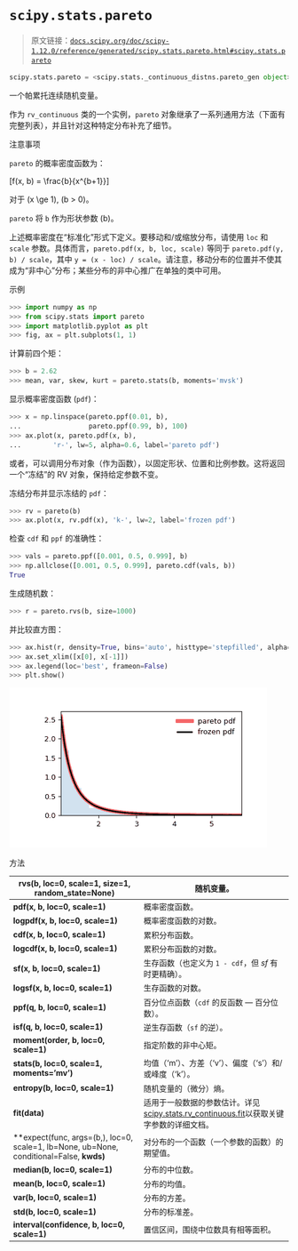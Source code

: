 # `scipy.stats.pareto`

> 原文链接：[`docs.scipy.org/doc/scipy-1.12.0/reference/generated/scipy.stats.pareto.html#scipy.stats.pareto`](https://docs.scipy.org/doc/scipy-1.12.0/reference/generated/scipy.stats.pareto.html#scipy.stats.pareto)

```py
scipy.stats.pareto = <scipy.stats._continuous_distns.pareto_gen object>
```

一个帕累托连续随机变量。

作为 `rv_continuous` 类的一个实例，`pareto` 对象继承了一系列通用方法（下面有完整列表），并且针对这种特定分布补充了细节。

注意事项

`pareto` 的概率密度函数为：

\[f(x, b) = \frac{b}{x^{b+1}}\]

对于 \(x \ge 1\), \(b > 0\)。

`pareto` 将 `b` 作为形状参数 \(b\)。

上述概率密度在“标准化”形式下定义。要移动和/或缩放分布，请使用 `loc` 和 `scale` 参数。具体而言，`pareto.pdf(x, b, loc, scale)` 等同于 `pareto.pdf(y, b) / scale`，其中 `y = (x - loc) / scale`。请注意，移动分布的位置并不使其成为“非中心”分布；某些分布的非中心推广在单独的类中可用。

示例

```py
>>> import numpy as np
>>> from scipy.stats import pareto
>>> import matplotlib.pyplot as plt
>>> fig, ax = plt.subplots(1, 1) 
```

计算前四个矩：

```py
>>> b = 2.62
>>> mean, var, skew, kurt = pareto.stats(b, moments='mvsk') 
```

显示概率密度函数 (`pdf`)：

```py
>>> x = np.linspace(pareto.ppf(0.01, b),
...                 pareto.ppf(0.99, b), 100)
>>> ax.plot(x, pareto.pdf(x, b),
...        'r-', lw=5, alpha=0.6, label='pareto pdf') 
```

或者，可以调用分布对象（作为函数），以固定形状、位置和比例参数。这将返回一个“冻结”的 RV 对象，保持给定参数不变。

冻结分布并显示冻结的 `pdf`：

```py
>>> rv = pareto(b)
>>> ax.plot(x, rv.pdf(x), 'k-', lw=2, label='frozen pdf') 
```

检查 `cdf` 和 `ppf` 的准确性：

```py
>>> vals = pareto.ppf([0.001, 0.5, 0.999], b)
>>> np.allclose([0.001, 0.5, 0.999], pareto.cdf(vals, b))
True 
```

生成随机数：

```py
>>> r = pareto.rvs(b, size=1000) 
```

并比较直方图：

```py
>>> ax.hist(r, density=True, bins='auto', histtype='stepfilled', alpha=0.2)
>>> ax.set_xlim([x[0], x[-1]])
>>> ax.legend(loc='best', frameon=False)
>>> plt.show() 
```

![../../_images/scipy-stats-pareto-1.png](img/597e2e2bf255eadd8fe4878111de2932.png)

方法

| **rvs(b, loc=0, scale=1, size=1, random_state=None)** | 随机变量。 |
| --- | --- |
| **pdf(x, b, loc=0, scale=1)** | 概率密度函数。 |
| **logpdf(x, b, loc=0, scale=1)** | 概率密度函数的对数。 |
| **cdf(x, b, loc=0, scale=1)** | 累积分布函数。 |
| **logcdf(x, b, loc=0, scale=1)** | 累积分布函数的对数。 |
| **sf(x, b, loc=0, scale=1)** | 生存函数（也定义为 `1 - cdf`，但 *sf* 有时更精确）。 |
| **logsf(x, b, loc=0, scale=1)** | 生存函数的对数。 |
| **ppf(q, b, loc=0, scale=1)** | 百分位点函数（`cdf` 的反函数 — 百分位数）。 |
| **isf(q, b, loc=0, scale=1)** | 逆生存函数（`sf` 的逆）。 |
| **moment(order, b, loc=0, scale=1)** | 指定阶数的非中心矩。 |
| **stats(b, loc=0, scale=1, moments=’mv’)** | 均值（‘m’）、方差（‘v’）、偏度（‘s’）和/或峰度（‘k’）。 |
| **entropy(b, loc=0, scale=1)** | 随机变量的（微分）熵。 |
| **fit(data)** | 适用于一般数据的参数估计。详见[scipy.stats.rv_continuous.fit](https://docs.scipy.org/doc/scipy/reference/generated/scipy.stats.rv_continuous.fit.html#scipy.stats.rv_continuous.fit)以获取关键字参数的详细文档。 |
| **expect(func, args=(b,), loc=0, scale=1, lb=None, ub=None, conditional=False, **kwds)** | 对分布的一个函数（一个参数的函数）的期望值。 |
| **median(b, loc=0, scale=1)** | 分布的中位数。 |
| **mean(b, loc=0, scale=1)** | 分布的均值。 |
| **var(b, loc=0, scale=1)** | 分布的方差。 |
| **std(b, loc=0, scale=1)** | 分布的标准差。 |
| **interval(confidence, b, loc=0, scale=1)** | 置信区间，围绕中位数具有相等面积。 |
